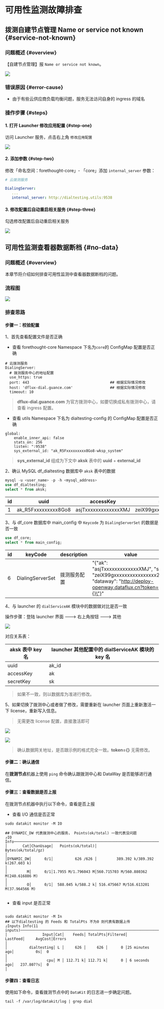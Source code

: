 
# 可用性监测故障排查

## 拨测自建节点管理 Name or service not known {#service-not-known}

### 问题概述 {#overview}

【自建节点管理】报 `Name or service not known`。

![](img/selfnode-01.png)

### 错误原因 {#error-cause}

- 由于有些云供应商负载均衡问题，服务无法访问自身的 ingress 的域名

### 操作步骤 {#steps}


#### 1. 打开 Launcher 修改应用配置 {#step-one}

访问 Launcher 服务，点击右上角 `修改应用配置`

![](img/selfnode-02.png)


#### 2. 添加参数 {#step-two}

修改「命名空间：forethought-core」- 「core」添加 `internal_server` 参数：

```yaml
# 云拨测服务

DialingServer:
   ...
   internal_server: http://dialtesting.utils:9538
```

#### 3. 修改配置后自动重启相关服务 {#step-three}

勾选修改配置后自动重启相关服务

![](img/selfnode-03.png)



## 可用性监测查看器数据断档 {#no-data}

### 问题概述 {#overview}

本章节将介绍如何排查可用性监测中查看器数据断档的问题。

### 流程图

![](img/boce-no-data_1.png)

### 排查思路

#### 步骤一：校验配置

1、首先查看配置文件是否正确

- 查看 forethought-core Namespace 下名为`core`的 ConfigMap 配置是否正确

```shell
# 云拨测服务
DialingServer:
  # 拨测服务中心的地址配置
  use_https: true
  port: 443                                     ## 根据实际情况修改
  host: 'dflux-dial.guance.com'                 ## 根据实际情况修改
  timeout: 10
```

> **dflux-dial.guance.com** 为官方拨测中心，如要切换成私有拨测中心，请查看 ingress 配置。

- 查看 utils Namespace 下名为 dialtesting-config 的 ConfigMap 配置是否正确

```shell
global:
    enable_inner_api: false
    stats_on: 256
    listen: ":9538"
    sys_external_id: "ak_R5Fxxxxxxxxx8Go8-wksp_system"
```

> **sys_external_id** 组成为下文中 **aksk** 表中的 **uuid** + **external_id**

2、确认 MySQL df_dialtesting 数据库中 `aksk` 表中的数据

```sql
mysql -u <user_name> -p -h <mysql_address>
use df_dialtesting;
select * from aksk;
```

| id   | uuid                | accessKey            | secretKey                  | owner  | parent_ak | external_id | status | version | createAt      | updateAt      |
| ---- | ------------------- | -------------------- | -------------------------- | ------ | --------- | ----------- | ------ | ------- | ------------- | ------------- |
| 1    | ak_R5Fxxxxxxxxx8Go8 | asjTxxxxxxxxxxxxxXMJ | zeiX99gxxxxxxxxxxxxxxxx2h5 | system | -1        | wksp_system | OK     | 0       | 1,686,218,468 | 1,686,218,468 |

3、与 df_core 数据库中 main_config 中 `Keycode` 为 `DialingServerSet` 的数据是否一致

```sql
use df_core;
select * from main_config;
```

| id   | keyCode          | description  | value                                                        |
| ---- | ---------------- | ------------ | ------------------------------------------------------------ |
| 6    | DialingServerSet | 拨测服务配置 | "{\"ak\": \"asjTxxxxxxxxxxxxxXMJ\", \"sk\": \"zeiX99gxxxxxxxxxxxxxxxx2h5\", \"dataway\": \"http://deploy-openway.dataflux.cn?token={}\"}" |

4、与 launcher 的 `dialServiceAK` 模块中的数据做对比是否一致

操作步骤：登陆 launcher 界面 ---> 右上角按钮 ---> 其他

 ![](img/boce-no-data_2.png)

对应关系表：

| aksk 表中 key 名 | launcher 其他配置中的 dialServiceAK 模块的 key 名 |
| ---------------- | ------------------------------------------------- |
| uuid             | ak_id                                             |
| accessKey        | ak                                                |
| secretKey        | sk                                                |

> 如果不一致，则以数据库为准进行修改。

5、如果切换了拨测中心或者做了修改，需要重新在 launcher 页面上重新激活一下 license，重新写入信息。

> 无需更改 license 配置，直接激活即可

![](img/boce-no-data_3.png)

![](img/boce-no-data_4.png)

> 确认数据网关地址，是否跟示例的格式完全一致。**token={}** 无需修改。

#### 步骤二：确认通信

在**拨测节点**机器上使用 `ping` 命令确认跟拨测中心和 DataWay 是否能够进行通信。

#### 步骤三：查看数据是否上报

在拨测节点机器中执行以下命令，查看是否上报

- 查看 I/O 通信是否正常

```shell
sudo datakit monitor -M IO

## DYNAMIC_DW 代表拨测中心的服务， Points(ok/total) 一致代表没问题
┌IO Info───────────────────────────────────────────────────────────────────────────────────────────────────────────────────────────────────────────────────────────────────────────────────────────────────────────────────────────────────┐
│       Cat│ChanUsage│   Points(ok/total)│                     Bytes(ok/total/gz)                                                                                                                                                          │
│DYNAMIC_DW│      0/1│          626 /626 │         389.392 k/389.392 k(267.603 k)                                                                                                                                                          │
│         M│      0/1│1.7955 M/1.796043 M│560.715703 M/560.880362 M(240.616886 M)                                                                                                                                                          │
│         O│      0/1│  588.045 k/588.2 k│ 516.475667 M/516.613201 M(37.964566 M)


```

- 查看 input 是否正常

```shell

sudo datakit monitor -M In
## 以下dialtesting 的 Feeds 和 TotalPts 不为0 则代表有数据上传
┌Inputs Info(11 inputs)────────────────────────────────────────────────────────────────────────────────────────────────────────────────────────────────────────────────────────────────────────────────────────────────────────────────────┐
│                Input│Cat│    Feeds│ TotalPts│Filtered│      LastFeed│     AvgCost│Errors                                                                                                                                                 │
│          dialtesting│ L │     626 │     626 │      0 │25 minutes ago│          0s│  0                                                                                                                                                    │
│                  cpu│ M │ 112.71 k│ 112.71 k│      0 │ 6 seconds ago│   237.807?s│  0                                                                                                                                                    │

```

#### 步骤四：查看日志

使用如下命令，查看拨测节点中的 `DataKit` 的日志进一步确定问题。

```shell
tail -f /var/log/datakit/log | grep dial
```
